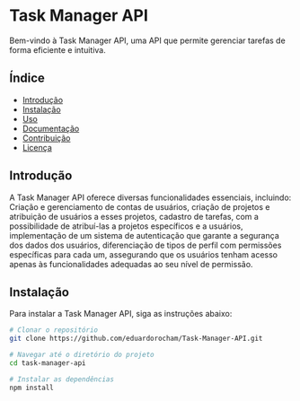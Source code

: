 # Task Manager API

Bem-vindo à Task Manager API, uma API que permite gerenciar tarefas de forma eficiente e intuitiva.

## Índice

- [Introdução](#introdução)
- [Instalação](#instalação)
- [Uso](#uso)
- [Documentação](#documentação)
- [Contribuição](#contribuição)
- [Licença](#licença)

## Introdução

A Task Manager API oferece diversas funcionalidades essenciais, incluindo: Criação e
gerenciamento de contas de usuários, criação de projetos e atribuição de usuários a esses
projetos, cadastro de tarefas, com a possibilidade de atribuí-las a projetos específicos e a
usuários, implementação de um sistema de autenticação que garante a segurança dos dados
dos usuários, diferenciação de tipos de perfil com permissões específicas para cada um,
assegurando que os usuários tenham acesso apenas às funcionalidades adequadas ao seu nível
de permissão.

## Instalação

Para instalar a Task Manager API, siga as instruções abaixo:

```bash
# Clonar o repositório
git clone https://github.com/eduardorocham/Task-Manager-API.git

# Navegar até o diretório do projeto
cd task-manager-api

# Instalar as dependências
npm install
```
